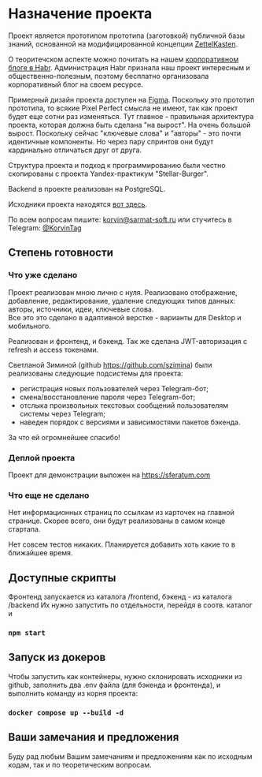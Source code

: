 # Назначение проекта

Проект является прототипом прототипа (заготовкой)
публичной базы знаний, основанной на модифицированной концепции
[ZettelKasten](https://ru.wikipedia.org/wiki/%D0%A6%D0%B5%D1%82%D1%82%D0%B5%D0%BB%D1%8C%D0%BA%D0%B0%D1%81%D1%82%D0%B5%D0%BD).

О теоритечском аспекте можно почитать на нашем [корпоративном блоге в Habr](https://habr.com/ru/companies/lumanbox/articles/).
Администрация Habr признала наш проект интересным и общественно-полезным,
поэтому бесплатно организовала корпоративный блог на своем ресурсе.

Примерный дизайн проекта доступен на [Figma](https://www.figma.com/community/file/1387406554424822333).
Поскольку это прототип прототипа, то всякие Pixel Perfect смысла не имеют,
так как проект будет еще сотни раз изменяться.
Тут главное - правильная архитектура проекта,
которая должна быть сделана "на вырост". На очень
большой вырост. Поскольку сейчас "ключевые слова" и "авторы" -
это почти идентичные компоненты. Но через пару спринтов
они будут кардинально отличаться друг от друга.

Структура проекта и подход к программированию были честно скопированы с проекта Yandex-практикум "Stellar-Burger".

Backend в проекте реализован на PostgreSQL.

Исходники проекта находятся [вот здесь](https://github.com/korvintaG/luman-box).

По всем вопросам пишите: [korvin@sarmat-soft.ru](mailto:korvin@sarmat-soft.ru)
или стучитесь в Telegram: [@KorvinTag](https://t.me/KorvinTag)

## Степень готовности

### Что уже сделано

Проект реализован мною лично с нуля. Реализовано отображение, добавление, редактирование, удаление следующих типов данных: авторы, источники, идеи, ключевые слова.  
Все это это сделано в адаптивной верстке - варианты для Desktop и мобильного.

Реализован и фронтенд, и бэкенд.
Так же сделана JWT-авторизация с refresh и access токенами.

Светланой Зиминой (github https://github.com/szimina) были реализованы следующие подсистемы для проекта:
* регистрация новых пользователей через Telegram-бот;
* смена/восстановление пароля через Telegram-бот;
* отслыка произвольных текстовых сообщений пользователям системы через Telegram;
* наведен порядок с версиями и зависимостями пакетов бэкенда.

За что ей огромнейшее спасибо!
 
### Деплой проекта
Проект для демонстрации выложен на https://sferatum.com

### Что еще не сделано

Нет информационных страниц по ссылкам из карточек на главной странице. Скорее всего, они будут реализованы в самом конце стартапа.

Нет совсем тестов никаких. Планируется добавить хоть какие то в ближайшее время.

## Доступные скрипты

Фронтенд запускается из каталога /frontend, бэкенд - из каталога /backend
Их нужно запустить по отдельности, перейдя в соотв. каталог и 

### `npm start`

## Запуск из докеров
Чтобы запустить как контейнеры, нужно склонировать исходники из github, заполнить два .env файла (для бэкенда и фронтенда), и выполнить команду из корня проекта:

### `docker compose up --build -d`

## Ваши замечания и предложения
Буду рад любым Вашим замечаниям и предложениям как по исходным кодам, так и по теоретическим вопросам.
 